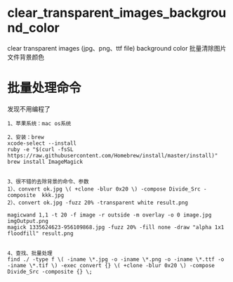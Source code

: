 # clear_transparent_images_background_color
clear transparent images (jpg、png、ttf file) background color
批量清除图片文件背景颜色

# 批量处理命令
发现不用编程了
```
1、苹果系统：mac os系统

2、安装：brew
xcode-select --install
ruby -e "$(curl -fsSL https://raw.githubusercontent.com/Homebrew/install/master/install)"
brew install ImageMagick


3、很不错的去除背景的命令、参数
1）、convert ok.jpg \( +clone -blur 0x20 \) -compose Divide_Src -composite  kkk.jpg
2）、convert ok.jpg -fuzz 20% -transparent white result.png

magicwand 1,1 -t 20 -f image -r outside -m overlay -o 0 image.jpg imgOutput.png
magick 1335624623-956109868.jpg -fuzz 20% -fill none -draw "alpha 1x1 floodfill" result.png


4、查找、批量处理
find ./ -type f \( -iname \*.jpg -o -iname \*.png -o -iname \*.ttf -o -iname \*.tif \) -exec convert {} \( +clone -blur 0x20 \) -compose Divide_Src -composite {} \;
```


